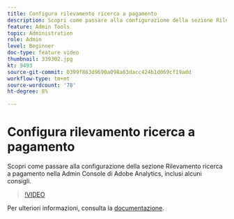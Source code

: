 ```yaml
---
title: Configura rilevamento ricerca a pagamento
description: Scopri come passare alla configurazione della sezione Rilevamento ricerca a pagamento nella Admin Console di Adobe Analytics, inclusi alcuni consigli.
feature: Admin Tools
topic: Administration
role: Admin
level: Beginner
doc-type: feature video
thumbnail: 339302.jpg
kt: 9493
source-git-commit: 0399f863d9690a098a63dacc424b1d069cf19add
workflow-type: tm+mt
source-wordcount: '78'
ht-degree: 8%

---
```



# Configura rilevamento ricerca a pagamento

Scopri come passare alla configurazione della sezione Rilevamento ricerca a pagamento nella Admin Console di Adobe Analytics, inclusi alcuni consigli.

>[!VIDEO](https://video.tv.adobe.com/v/339302/?quality=12&learn=on)

Per ulteriori informazioni, consulta la [documentazione](https://experienceleague.adobe.com/docs/analytics/admin/admin-tools/paid-search-detection/paid-search-detection.html?lang=en#section_0C2CFA0AF77B47098BE37CB024665D0D).
